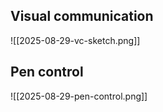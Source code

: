 ## Visual communication

![[2025-08-29-vc-sketch.png]]

## Pen control

![[2025-08-29-pen-control.png]]